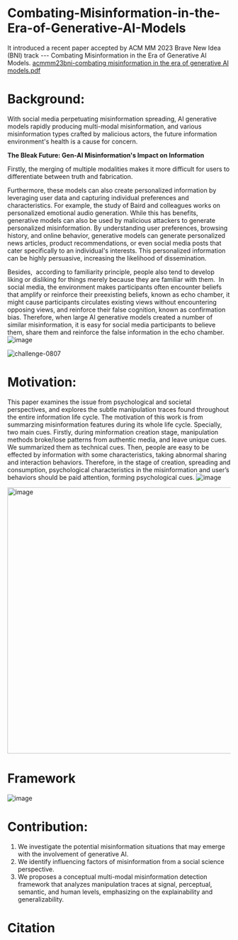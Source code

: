 # Combating-Misinformation-in-the-Era-of-Generative-AI-Models
It introduced a recent paper accepted by ACM MM 2023 Brave New Idea (BNI) track --- Combating Misinformation in the Era of Generative AI Models.
[acmmm23bni-combating misinformation in the era of generative AI models.pdf](https://github.com/xudanni0927/Combating-Misinformation-in-the-Era-of-Generative-AI-Models/files/13054303/acmmm23bni-combating.misinformation.in.the.era.of.generative.AI.models.pdf)

# Background:  
With social media perpetuating misinformation spreading, AI generative models rapidly producing multi-modal misinformation, and various misinformation types crafted by malicious actors, the future information environment's health is a cause for concern. 

**The Bleak Future: Gen-AI Misinformation's Impact on Information**

Firstly, the merging of multiple modalities makes it more difficult for users to differentiate between truth and fabrication. 

Furthermore, these models can also create personalized information by leveraging user data and capturing individual preferences and characteristics. For example, the study of Baird and colleagues works on personalized emotional audio generation. While this has benefits, generative models can also be used by malicious attackers to generate personalized misinformation. By understanding user preferences, browsing history, and online behavior, generative models can generate personalized news articles, product recommendations, or even social media posts that cater specifically to an individual's interests. This personalized information can be highly persuasive, increasing the likelihood of dissemination. 

Besides,  according to familiarity principle, people also tend to develop liking or disliking for things merely because they are familiar with them. 
In social media, the environment makes participants often encounter beliefs that amplify or reinforce their preexisting beliefs, known as echo chamber, it might cause participants circulates existing views without encountering opposing views, and reinforce their false cognition, known as confirmation bias.
Therefore, when large AI generative models created a number of similar misinformation, it is easy for social media participants to believe them, share them and reinforce the false information in the echo chamber.
![image](https://github.com/xudanni0927/Combating-Misinformation-in-the-Era-of-Generative-AI-Models/assets/31812716/cf10df9f-cdbf-455f-b240-4862b6dea33e)


![challenge-0807](https://github.com/xudanni0927/Combating-Misinformation-in-the-Era-of-Generative-AI-Models/assets/31812716/c960c04a-6813-421b-a5cb-fa2ff91dd2c1)


# Motivation: 
This paper examines the issue from psychological and societal perspectives, and explores the subtle manipulation traces found throughout the entire information life cycle.
The motivation of this work is from summarzing misinformation features during its whole life cycle. Specially, two main cues.
Firstly, during minformation creation stage, manipulation methods broke/lose patterns from authentic media, and leave unique cues. We summarized them as technical cues.
Then, people are easy to be effected by information with some characteristics, taking abnormal sharing and interaction behaviors. Therefore, in the stage of creation, spreading and consumption, psychological characteristics in the misinformation and user’s behaviors should be paid attention, forming psychological cues.
![image](https://github.com/xudanni0927/Combating-Misinformation-in-the-Era-of-Generative-AI-Models/assets/31812716/748a67cb-2124-4e01-adea-cefd69cff20a)

<img width="600" alt="image" src="https://github.com/xudanni0927/Combating-Misinformation-in-the-Era-of-Generative-AI-Models/assets/31812716/21e15bf2-0d3e-4c98-b35b-eefb2d6053a9">


# Framework
![image](https://github.com/xudanni0927/Combating-Misinformation-in-the-Era-of-Generative-AI-Models/assets/31812716/0131e7c1-faa0-4e32-8e88-5f03c3d91c83)


# Contribution: 
1. We investigate the potential misinformation situations that may emerge with the involvement of generative AI.
2. We identify influencing factors of misinformation from a social science perspective.
3. We proposes a conceptual multi-modal misinformation detection framework that analyzes manipulation traces at signal, perceptual, semantic, and human levels, emphasizing on the explainability and generalizability.

# Citation




